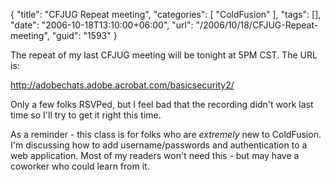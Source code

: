 {
	"title": "CFJUG Repeat meeting",
	"categories": [
		"ColdFusion"
	],
	"tags": [],
	"date": "2006-10-18T13:10:00+06:00",
	"url": "/2006/10/18/CFJUG-Repeat-meeting",
	"guid": "1593"
}

The repeat of my last CFJUG meeting will be tonight at 5PM CST. The URL is:

<a href="http://adobechats.adobe.acrobat.com/basicsecurity2/">http://adobechats.adobe.acrobat.com/basicsecurity2/</a>

Only a few folks RSVPed, but I feel bad that the recording didn't work last time so I'll try to get it right this time.

As a reminder - this class is for folks who are <i>extremely</i> new to ColdFusion. I'm discussing how to add username/passwords and authentication to a web application. Most of my readers won't need this - but may have a coworker who could learn from it.